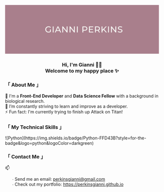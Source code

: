 <img src="images/Pink Banner.png" height="30%" width="100%" alt="Header">

<h3 align="center">
  Hi, I'm Gianni 👋🏾 <br>
  Welcome to my happy place ✨
</h3>

<h3>「 About Me 」</h3>
🔭 I'm a <b>Front-End Developer</b> and <b>Data Science Fellow</b> with a background in biological research.<br>
🌱 I’m constantly striving to learn and improve as a developer.<br>
⚡ Fun fact: I'm currently trying to finish up Attack on Titan!

<h3>「 My Technical Skills 」</h3>
![Python](https://img.shields.io/badge/Python-FFD43B?style=for-the-badge&logo=python&logoColor=darkgreen)

<h3>「 Contact Me 」</h3>
📫
  <ul>
    ∙ Send me an email: <a href="mailto:perkinsgianni@gmail.com">perkinsgianni@gmail.com</a><br>
    ∙ Check out my portfolio: <a href="https://perkinsgianni.github.io">https://perkinsgianni.github.io</a>
   </ul>
   
<!--
**perkinsgianni/perkinsgianni** is a ✨ _special_ ✨ repository because its `README.md` (this file) appears on your GitHub profile.

Here are some ideas to get you started:

- 🔭 I’m currently working on ...
- 🌱 I’m currently learning ...
- 👯 I’m looking to collaborate on ...
- 🤔 I’m looking for help with ...
- 💬 Ask me about ...
- 📫 How to reach me: ...
- 😄 Pronouns: ...
- ⚡ Fun fact: ...
-->
